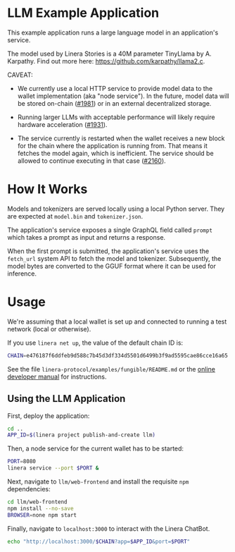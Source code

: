 <!-- cargo-rdme start -->

# LLM Example Application

This example application runs a large language model in an application's service.

The model used by Linera Stories is a 40M parameter TinyLlama by A. Karpathy. Find out more here:
<https://github.com/karpathy/llama2.c>.

CAVEAT:

* We currently use a local HTTP service to provide model data to the wallet
  implementation (aka "node service"). In the future, model data will be stored on-chain
  ([#1981](https://github.com/linera-io/linera-protocol/issues/1981)) or in an external
  decentralized storage.

* Running larger LLMs with acceptable performance will likely require hardware acceleration ([#1931](https://github.com/linera-io/linera-protocol/issues/1931)).

* The service currently is restarted when the wallet receives a new block for the chain where the
  application is running from. That means it fetches the model again, which is inefficient. The
  service should be allowed to continue executing in that case
  ([#2160](https://github.com/linera-io/linera-protocol/issues/2160)).


# How It Works

Models and tokenizers are served locally using a local Python server. They are expected
at `model.bin` and `tokenizer.json`.

The application's service exposes a single GraphQL field called `prompt` which takes a prompt
as input and returns a response.

When the first prompt is submitted, the application's service uses the `fetch_url`
system API to fetch the model and tokenizer. Subsequently, the model bytes are converted
to the GGUF format where it can be used for inference.

# Usage

We're assuming that a local wallet is set up and connected to running a test network
(local or otherwise).

If you use `linera net up`, the value of the default chain ID is:
```bash
CHAIN=e476187f6ddfeb9d588c7b45d3df334d5501d6499b3f9ad5595cae86cce16a65
```

See the file `linera-protocol/examples/fungible/README.md` or the [online developer
manual](https://linera.dev) for instructions.

## Using the LLM Application

First, deploy the application:
```bash
cd ..
APP_ID=$(linera project publish-and-create llm)
```

Then, a node service for the current wallet has to be started:

```bash
PORT=8080
linera service --port $PORT &
```

Next, navigate to `llm/web-frontend` and install the requisite `npm`
dependencies:

```bash
cd llm/web-frontend
npm install --no-save
BROWSER=none npm start
```

Finally, navigate to `localhost:3000` to interact with the Linera ChatBot.
```bash
echo "http://localhost:3000/$CHAIN?app=$APP_ID&port=$PORT"
```
 

<!-- cargo-rdme end -->
